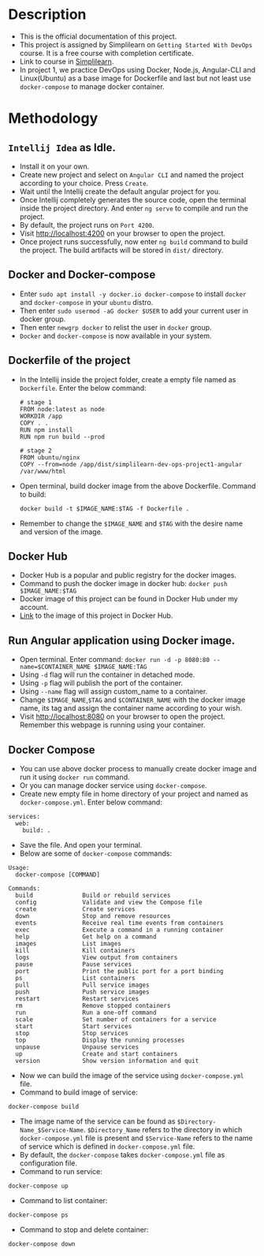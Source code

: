 # Description
- This is the official documentation of this project.
- This project is assigned by Simplilearn on `Getting Started With DevOps` course. It is a free course with completion certificate.
- Link to course in [Simplilearn](https://www.simplilearn.com/learn-devops-basics-skillup).
- In project 1, we practice DevOps using Docker, Node.js, Angular-CLI and Linux(Ubuntu) as a base image for Dockerfile and last but not least use `docker-compose` to manage docker container.

# Methodology
## `Intellij Idea` as Idle.
   - Install it on your own.
   - Create new project and select on `Angular CLI` and named the project according to your choice. Press `Create`.
   - Wait until the Intellij create the default angular project for you.
   - Once Intellij completely generates the source code, open the terminal inside the project directory. And enter `ng serve` to compile and run the project.
   - By default, the project runs on `Port 4200`. 
   - Visit [http://localhost:4200](http://localhost:4200) on your browser to open the project.
   - Once project runs successfully, now enter `ng build` command to build the project. The build artifacts will be stored in `dist/` directory.


## Docker and Docker-compose
  - Enter `sudo apt install -y docker.io docker-compose` to install `docker` and `docker-compose` in your `ubuntu` distro.
  - Then enter `sudo usermod -aG docker $USER` to add your current user in docker group.
  - Then enter `newgrp docker` to relist the user in `docker` group.
  - `Docker` and `docker-compose` is now available in your system.

## Dockerfile of the project
  - In the Intellij inside the project folder, create a empty file named as `Dockerfile`. Enter the below command:
    ````
    # stage 1
    FROM node:latest as node
    WORKDIR /app
    COPY . .
    RUN npm install
    RUN npm run build --prod
    
    # stage 2
    FROM ubuntu/nginx
    COPY --from=node /app/dist/simplilearn-dev-ops-project1-angular /var/www/html
    ````
  - Open terminal, build docker image from the above Dockerfile. Command to build: 
    ````
    docker build -t $IMAGE_NAME:$TAG -f Dockerfile .
    ````
  - Remember to change the `$IMAGE_NAME` and `$TAG` with the desire name and version of the image.

## Docker Hub
- Docker Hub is a popular and public registry for the docker images.
- Command to push the docker image in docker hub: 
  `docker push $IMAGE_NAME:$TAG`
- Docker image of this project can be found in Docker Hub under my account.
- [Link](https://hub.docker.com/repository/docker/thespiritman/simplilearn-devops-project1-angular) to the image of this project in Docker Hub. 

## Run Angular application using Docker image.
- Open terminal. Enter command:
  `docker run -d -p 8080:80 --name=$CONTAINER_NAME $IMAGE_NAME:TAG`
- Using `-d` flag will run the container in detached mode.
- Using `-p` flag will publish the port of the container.
- Using `--name` flag will assign custom_name to a container.
- Change `$IMAGE_NAME`,`$TAG` and `$CONTAINER_NAME` with the docker image name, its tag and assign the container name according to your wish.
- Visit [http://localhost:8080](http://localhost:8080) on your browser to open the project. Remember this webpage is running using your container.

## Docker Compose
- You can use above docker process to manually create docker image and run it using `docker run` command.
- Or you can manage docker service using `docker-compose`.
- Create new empty file in home directory of your project and named as `docker-compose.yml`. Enter below command:
````
services:
  web:
    build: .
````
- Save the file. And open your terminal.
- Below are some of `docker-compose` commands:
````
Usage:
  docker-compose [COMMAND]

Commands:
  build              Build or rebuild services
  config             Validate and view the Compose file
  create             Create services
  down               Stop and remove resources
  events             Receive real time events from containers
  exec               Execute a command in a running container
  help               Get help on a command
  images             List images
  kill               Kill containers
  logs               View output from containers
  pause              Pause services
  port               Print the public port for a port binding
  ps                 List containers
  pull               Pull service images
  push               Push service images
  restart            Restart services
  rm                 Remove stopped containers
  run                Run a one-off command
  scale              Set number of containers for a service
  start              Start services
  stop               Stop services
  top                Display the running processes
  unpause            Unpause services
  up                 Create and start containers
  version            Show version information and quit
````
- Now we can build the image of the service using `docker-compose.yml` file.
- Command to build image of service:
```` 
docker-compose build
````
- The image name of the service can be found as `$Directory-Name_$Service-Name`. `$Directory_Name` refers to the directory in which `docker-compose.yml` file is present and `$Service-Name` refers to the name of service which is defined in `docker-compose.yml` file.
- By default, the `docker-compose` takes `docker-compose.yml` file as configuration file.
- Command to run service: 
````
docker-compose up
````
- Command to list container: 
````
docker-compose ps
````
- Command to stop and delete container: 
````
docker-compose down
````
